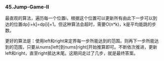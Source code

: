 ### 45.Jump-Game-II

最直观的算法，遍历每一个位置i，根据这个位置可以更新所有由此下一步可以到达的位置dp[i+k]=dp[i]+1。但这种算法会超时，需要O(n*k)，k是平均能跳的步数。

更好的算法是：使用left和right来定界每一步所能达到的范围。则再下一步所能达到的范围，只要从nums[left]到nums[right]开始推算即可。不断依次推进，更新left和right，直至right抵达末尾。这期间走过了几步，就是最终答案。
